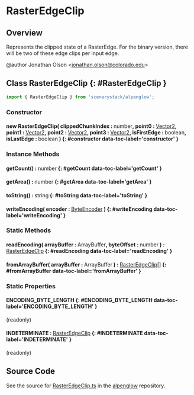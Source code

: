 # RasterEdgeClip

## Overview

Represents the clipped state of a RasterEdge. For the binary version, there will be two of these edge clips per
input edge.

@author Jonathan Olson &lt;jonathan.olson@colorado.edu&gt;

## Class RasterEdgeClip {: #RasterEdgeClip }


```js
import { RasterEdgeClip } from 'scenerystack/alpenglow';
```
### Constructor

#### new RasterEdgeClip( clippedChunkIndex : <span style="font-weight: 400;"><span style="color: hsla(calc(var(--md-hue) + 180deg),80%,40%,1);">number</span></span>, point0 : <span style="font-weight: 400;">[Vector2](../dot/Vector2.md)</span>, point1 : <span style="font-weight: 400;">[Vector2](../dot/Vector2.md)</span>, point2 : <span style="font-weight: 400;">[Vector2](../dot/Vector2.md)</span>, point3 : <span style="font-weight: 400;">[Vector2](../dot/Vector2.md)</span>, isFirstEdge : <span style="font-weight: 400;"><span style="color: hsla(calc(var(--md-hue) + 180deg),80%,40%,1);">boolean</span></span>, isLastEdge : <span style="font-weight: 400;"><span style="color: hsla(calc(var(--md-hue) + 180deg),80%,40%,1);">boolean</span></span> ) {: #constructor data-toc-label='constructor' }

### Instance Methods

#### getCount() : <span style="font-weight: 400;"><span style="color: hsla(calc(var(--md-hue) + 180deg),80%,40%,1);">number</span></span> {: #getCount data-toc-label='getCount' }

#### getArea() : <span style="font-weight: 400;"><span style="color: hsla(calc(var(--md-hue) + 180deg),80%,40%,1);">number</span></span> {: #getArea data-toc-label='getArea' }

#### toString() : <span style="font-weight: 400;"><span style="color: hsla(calc(var(--md-hue) + 180deg),80%,40%,1);">string</span></span> {: #toString data-toc-label='toString' }

#### writeEncoding( encoder : <span style="font-weight: 400;">[ByteEncoder](../alpenglow/ByteEncoder.md)</span> ) {: #writeEncoding data-toc-label='writeEncoding' }

### Static Methods

#### readEncoding( arrayBuffer : <span style="font-weight: 400;">ArrayBuffer</span>, byteOffset : <span style="font-weight: 400;"><span style="color: hsla(calc(var(--md-hue) + 180deg),80%,40%,1);">number</span></span> ) : <span style="font-weight: 400;">[RasterEdgeClip](../alpenglow/RasterEdgeClip.md)</span> {: #readEncoding data-toc-label='readEncoding' }

#### fromArrayBuffer( arrayBuffer : <span style="font-weight: 400;">ArrayBuffer</span> ) : <span style="font-weight: 400;">[RasterEdgeClip](../alpenglow/RasterEdgeClip.md)[]</span> {: #fromArrayBuffer data-toc-label='fromArrayBuffer' }

### Static Properties

#### ENCODING_BYTE_LENGTH {: #ENCODING_BYTE_LENGTH data-toc-label='ENCODING_BYTE_LENGTH' }

(readonly)

#### INDETERMINATE : <span style="font-weight: 400;">[RasterEdgeClip](../alpenglow/RasterEdgeClip.md)</span> {: #INDETERMINATE data-toc-label='INDETERMINATE' }

(readonly)



## Source Code

See the source for [RasterEdgeClip.ts](https://github.com/phetsims/alpenglow/blob/main/js/parallel/raster-clip/RasterEdgeClip.ts) in the [alpenglow](https://github.com/phetsims/alpenglow) repository.
